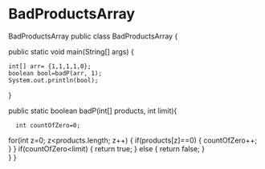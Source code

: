 # BadProductsArray
BadProductsArray
public class BadProductsArray {

public static void main(String[] args) {
	 
	int[] arr= {1,1,1,1,0};
	boolean bool=badP(arr, 1);
	System.out.println(bool);
}

  public static boolean badP(int[] products, int limit){
	
	  int countOfZero=0; 
   for(int z=0; z<products.length; z++) {
	   if(products[z]==0) {
	   countOfZero++;
	   }
  } if(countOfZero<limit) {
   return true;
  } else {
	   return false;
  }	  
  }
}

